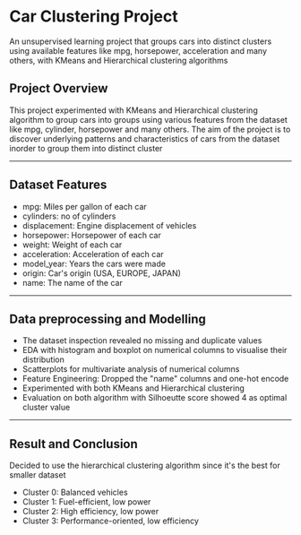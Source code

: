# Car Clustering Project
An unsupervised learning project that groups cars into distinct clusters using available features like mpg, horsepower, acceleration and many others, with KMeans and Hierarchical clustering algorithms

## Project Overview
This project experimented with KMeans and Hierarchical clustering algorithm to group cars into groups using various features from the dataset like mpg, cylinder, horsepower and many others. The aim of the project is to discover underlying patterns and characteristics of cars from the dataset inorder to group them into distinct cluster

---

## Dataset Features
- mpg: Miles per gallon of each car
- cylinders: no of cylinders
- displacement: Engine displacement of vehicles
- horsepower: Horsepower of each car
- weight: Weight of each car
- acceleration: Acceleration of each car
- model_year: Years the cars were made
- origin: Car's origin (USA, EUROPE, JAPAN)
- name: The name of the car

---

## Data preprocessing and Modelling
- The dataset inspection revealed no missing and duplicate values
- EDA with histogram and boxplot on numerical columns to visualise their distribution
- Scatterplots for multivariate analysis of numerical columns
- Feature Engineering: Dropped the "name" columns and one-hot encode
- Experimented with both KMeans and Hierarchical clustering 
- Evaluation on both algorithm with Silhoeutte score showed 4 as optimal cluster value

---

## Result and Conclusion
Decided to use the hierarchical clustering algorithm since it's the best for smaller dataset
- Cluster 0: Balanced vehicles
- Cluster 1: Fuel-efficient, low power
- Cluster 2: High efficiency, low power
- Cluster 3: Performance-oriented, low efficiency


